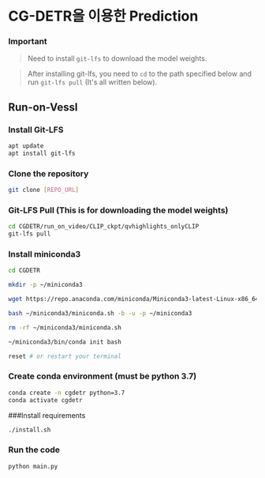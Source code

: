 # CG-DETR을 이용한 Prediction

### Important
> Need to install `git-lfs` to download the model weights.

> After installing git-lfs, you need to `cd` to the path specified below and run `git-lfs pull` (It's all written below).

## Run-on-Vessl

### Install Git-LFS
```sh
apt update
apt install git-lfs
```

### Clone the repository
```sh
git clone [REPO_URL]
```

### Git-LFS Pull (This is for downloading the model weights)
```sh
cd CGDETR/run_on_video/CLIP_ckpt/qvhighlights_onlyCLIP
git-lfs pull
```

### Install miniconda3
```sh
cd CGDETR

mkdir -p ~/miniconda3

wget https://repo.anaconda.com/miniconda/Miniconda3-latest-Linux-x86_64.sh -O ~/miniconda3/miniconda.sh

bash ~/miniconda3/miniconda.sh -b -u -p ~/miniconda3

rm -rf ~/miniconda3/miniconda.sh

~/miniconda3/bin/conda init bash

reset # or restart your terminal
```

### Create conda environment (**must be** python 3.7)
```sh
conda create -n cgdetr python=3.7
conda activate cgdetr
```

###Install requirements
```sh
./install.sh
```

### Run the code
```sh
python main.py
```